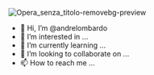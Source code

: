 ![Opera_senza_titolo-removebg-preview](https://user-images.githubusercontent.com/103902805/203858014-c36b1179-b657-4501-9dc8-0a663c4ca31b.png)





- 👋 Hi, I’m @andrelombardo
- 👀 I’m interested in ...
- 🌱 I’m currently learning ...
- 💞️ I’m looking to collaborate on ...
- 📫 How to reach me ...

<!---
andrelombardo/andrelombardo is a ✨ special ✨ repository because its `README.md` (this file) appears on your GitHub profile.
You can click the Preview link to take a look at your changes.
--->

